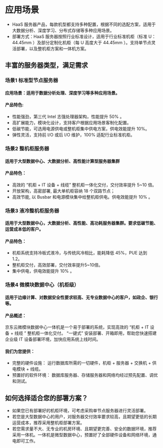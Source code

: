 # 应用场景

- HaaS 服务器产品，每款机型都支持多种配置，根据不同的选配方案，适用于大数据分析、深度学习、分布式存储等多种应用场景。
- 部署方式：HaaS 服务器按照行业标准设计，适用于行业标准机柜（标准 U： 44.45mm ）及部分定制化机柜（每 U 高度大于 44.45mm ）。支持单节点灵活部署，以及整机柜方案和一体机方案。

## 丰富的服务器类型，满足需求
### 场景1  标准型节点服务器
#### 应用场景：适用于数据分析处理、深度学习等多种应用场景。
#### 产品特色:
- 性能强劲，第三代 Intel 志强处理器架构，性能提升 50% 。
- 高扩展能力，模块化设计，支持客户根据应用场景客制化配置。
- 低碳节能，可选用电源供电或整机柜集中供电方案，供电效能提升 10%。
- 弹性灵活，支持前 I/O 或后 I/O 维护，100% 适配行业标准机柜。

### 场景2  整机柜服务器
#### 适用于大型数据中心、大数据分析、高性能计算型服务器集群
#### 产品特色：
- 高效的 “机柜 + IT 设备 + 线缆” 整机柜一体化交付，交付效率提升 5~10 倍。
- 开放架构，高密部署, 最大单机柜容纳 18 个双路节点； 
- 高效节能, 以 Busbar 和电源模块集中给整机柜供电。供电效能提升 10% 。

### 场景3  液冷整机柜服务器
#### 适用于大型数据中心，大数据分析、高性能、高功耗服务器集群。要求低碳节能、运营成本低的客户。
#### 产品特色：
- 机柜系统支持冷板式液冷，与传统风冷相比，能耗降低 45%，PUE 达到 1.2。
- 整机柜交付，高效部署，交付效率提升5~10倍。
- 集中供电，供电效能提升 10% 。

### 场景4  微模块数据中心（机柜级）
#### 适用于边缘计算、对数据安全性要求较高、无专业数据中心的客户，如政企、银行等。
#### 产品概述：
京东云微模块数据中心一体机是一个易于部署的系统，实现高效的 “机柜 + IT 设备 + 线缆 ” 整机柜一体化交付。 “一键式” 安装部署、开箱即用，帮助您快速搭建企业级 IT 设备部署环境，加快应用系统上线时间。
#### 我们为您提供：
- 完整的硬件设施： 运行数据库所需的一切硬件，机柜 + 服务器 + 交换机 + 供电模块 + 线缆。
- 预置好的软件环境： 数据库服务器、存储服务器和网络均经过预先配置、调优和测试。

## 如何选择适合您的部署方案？ 
- 如果您已有部署好的机柜环境，可考虑采购单节点服务器进行灵活部署。
- 若您是大型数据中心的用户，对服务器交付效率要求较高，且期望更低的长期运营成本，推荐采用整机柜部署方案。
- 若您需求量不大、无专业的机房环境、且期望更完善、安全的数据环境，推荐采用一体机。一体机是微型数据中心，预置好了全部硬件设备和网络环境，通电即可工作。
